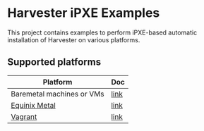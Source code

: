 # Harvester iPXE Examples

This project contains examples to perform iPXE-based automatic installation of Harvester on various platforms.

## Supported platforms

| Platform | Doc |
|-|-|
| Baremetal machines or VMs | [link](./general/) |
| [Equinix Metal](https://metal.equinix.com/) | [link](./equinix/) |
| [Vagrant](https://www.vagrantup.com/) | [link](./vagrant-pxe-harvester/) |
